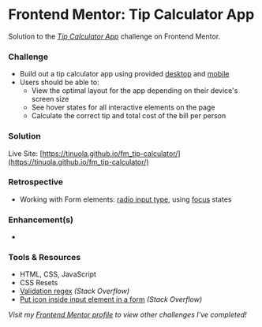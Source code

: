 # Frontend Mentor: Tip Calculator App

Solution to the _[Tip Calculator App](https://www.frontendmentor.io/challenges/tip-calculator-app-ugJNGbJUX)_ challenge on Frontend Mentor.

### Challenge

- Build out a tip calculator app using provided [desktop](/assets/design/desktop-design.jpg) and [mobile](/assets/design/mobile-design.jpg)
- Users should be able to:
  - View the optimal layout for the app depending on their device's screen size
  - See hover states for all interactive elements on the page
  - Calculate the correct tip and total cost of the bill per person

### Solution

Live Site: [https://tinuola.github.io/fm_tip-calculator/](https://tinuola.github.io/fm_tip-calculator/)

### Retrospective

- Working with Form elements: [radio input type](https://developer.mozilla.org/en-US/docs/Web/HTML/Element/input/radio), using [focus](https://developer.mozilla.org/en-US/docs/Web/CSS/:focus-visible) states

### Enhancement(s)

-

### Tools & Resources

- HTML, CSS, JavaScript
- CSS Resets
- [Validation regex](https://stackoverflow.com/questions/15699094/how-to-validate-a-number-field-in-javascript-using-regular-expressions) _(Stack Overflow)_
- [Put icon inside input element in a form](https://stackoverflow.com/questions/917610/put-icon-inside-input-element-in-a-form#917636) _(Stack Overflow)_

_Visit my [Frontend Mentor profile](https://www.frontendmentor.io/profile/tinuola) to view other challenges I've completed!_
